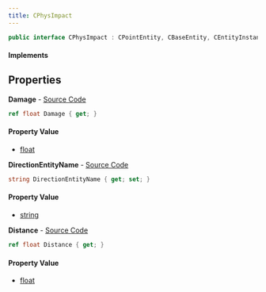 ```yaml
---
title: CPhysImpact
---
```


```csharp
public interface CPhysImpact : CPointEntity, CBaseEntity, CEntityInstance, ISchemaClass<CEntityInstance>, ISchemaClass<CBaseEntity>, ISchemaClass<CPointEntity>, ISchemaClass<CPhysImpact>, ISchemaField, ISchemaClass, INativeHandle
```

#### Implements

## Properties

**Damage** - [Source Code](https://github.com/swiftly-solution/swiftlys2/blob/main/managed/src/SwiftlyS2.Generated/Schemas/Interfaces/CPhysImpact.cs#L16)

```csharp
ref float Damage { get; }
```

#### Property Value

- [float](https://learn.microsoft.com/dotnet/api/system.single)

**DirectionEntityName** - [Source Code](https://github.com/swiftly-solution/swiftlys2/blob/main/managed/src/SwiftlyS2.Generated/Schemas/Interfaces/CPhysImpact.cs#L20)

```csharp
string DirectionEntityName { get; set; }
```

#### Property Value

- [string](https://learn.microsoft.com/dotnet/api/system.string)

**Distance** - [Source Code](https://github.com/swiftly-solution/swiftlys2/blob/main/managed/src/SwiftlyS2.Generated/Schemas/Interfaces/CPhysImpact.cs#L18)

```csharp
ref float Distance { get; }
```

#### Property Value

- [float](https://learn.microsoft.com/dotnet/api/system.single)

